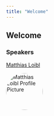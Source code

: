 ```yaml
---
title: "Welcome"
---
```


## Welcome



### Speakers
[Matthias Loibl](../../speakers/matthias-loibl)

<img src="https://sessionize.com/image/e192-400o400o1-9afb081b-62e9-48ea-8aa3-a544951ddd2e.jpg" style="width: 100px; border-radius: 50%" alt="Matthias Loibl Profile Picture"/>

